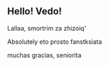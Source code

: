 ## Hello! Vedo!

Lallaa, smortrim za zhizoiq'

Absolutely
eto prosto fanstksiata

muchas gracias, seniorita

